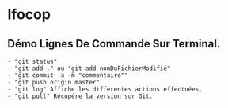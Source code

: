 # Ifocop

## Démo Lignes De Commande Sur Terminal.
	- "git status"
	- "git add ." ou "git add nomDuFichierModifié"
	- "git commit -a -m "commentaire""
	- "git push origin master"
	- "git log" Affiche les differentes actions effectuées.
	- "git pull" Récupére la version sur Git.